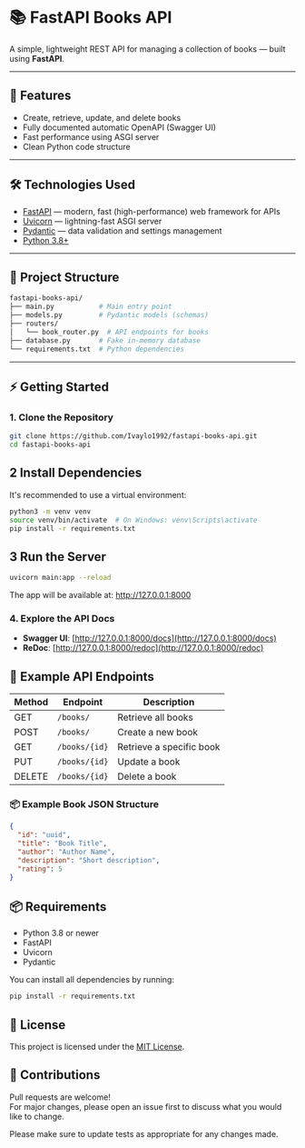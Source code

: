 # 📚 FastAPI Books API

A simple, lightweight REST API for managing a collection of books — built using **FastAPI**.

---

## 🚀 Features

- Create, retrieve, update, and delete books
- Fully documented automatic OpenAPI (Swagger UI)
- Fast performance using ASGI server
- Clean Python code structure

---

## 🛠️ Technologies Used

- [FastAPI](https://fastapi.tiangolo.com/) — modern, fast (high-performance) web framework for APIs
- [Uvicorn](https://www.uvicorn.org/) — lightning-fast ASGI server
- [Pydantic](https://docs.pydantic.dev/latest/) — data validation and settings management
- [Python 3.8+](https://www.python.org/)

---

## 📂 Project Structure

```bash
fastapi-books-api/
├── main.py           # Main entry point
├── models.py         # Pydantic models (schemas)
├── routers/          
│   └── book_router.py  # API endpoints for books
├── database.py       # Fake in-memory database
└── requirements.txt  # Python dependencies
```

---

## ⚡ Getting Started

### 1. Clone the Repository
```bash
git clone https://github.com/Ivaylo1992/fastapi-books-api.git
cd fastapi-books-api
```

## 2 Install Dependencies
It's recommended to use a virtual environment:
``` bash
python3 -m venv venv
source venv/bin/activate  # On Windows: venv\Scripts\activate
pip install -r requirements.txt
```

## 3 Run the Server
``` bash
uvicorn main:app --reload
```

The app will be available at: http://127.0.0.1:8000

### 4. Explore the API Docs

- **Swagger UI**: [http://127.0.0.1:8000/docs](http://127.0.0.1:8000/docs)
- **ReDoc**: [http://127.0.0.1:8000/redoc](http://127.0.0.1:8000/redoc)

## 📖 Example API Endpoints

| Method | Endpoint         | Description                |
|--------|------------------|-----------------------------|
| GET    | `/books/`         | Retrieve all books          |
| POST   | `/books/`         | Create a new book           |
| GET    | `/books/{id}`     | Retrieve a specific book    |
| PUT    | `/books/{id}`     | Update a book               |
| DELETE | `/books/{id}`     | Delete a book               |

### 📦 Example Book JSON Structure

```json
{
  "id": "uuid",
  "title": "Book Title",
  "author": "Author Name",
  "description": "Short description",
  "rating": 5
}
```

## 📦 Requirements

- Python 3.8 or newer
- FastAPI
- Uvicorn
- Pydantic

You can install all dependencies by running:

```bash
pip install -r requirements.txt
```

## 💬 License

This project is licensed under the [MIT License](LICENSE).

## 🤝 Contributions

Pull requests are welcome!  
For major changes, please open an issue first to discuss what you would like to change.

Please make sure to update tests as appropriate for any changes made.



